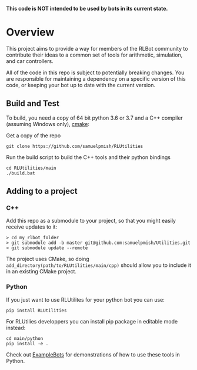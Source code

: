 **This code is NOT intended to be used by bots in its current state.**

# Overview

This project aims to provide a way for members of the RLBot community to contribute
their ideas to a common set of tools for arithmetic, simulation, and car controllers.

All of the code in this repo is subject to potentially breaking changes. You are responsible for maintaining a dependency
on a specific version of this code, or keeping your bot up to date with the current version.


## Build and Test

To build, you need a copy of 64 bit python 3.6 or 3.7 and a C++ compiler (assuming Windows only), [cmake](https://cmake.org/download/):

Get a copy of the repo

```
git clone https://github.com/samuelpmish/RLUtilities
```

Run the build script to build the C++ tools and their python bindings

```
cd RLUtilities/main
./build.bat
```

## Adding to a project

### C++

Add this repo as a submodule to your project, so that you might easily receive updates to it:

```
> cd my_rlbot_folder
> git submodule add -b master git@github.com:samuelpmish/Utilities.git
> git submodule update --remote
```

The project uses CMake, so doing ```add_directory(path/to/RLUtilities/main/cpp)``` should allow you to
include it in an existing CMake project.

### Python

If you just want to use RLUtilites for your python bot you can use:

```
pip install RLUtilities
```

For RLUtilies developpers you can install pip package in editable mode instead:

```
cd main/python
pip install -e .
```

Check out [ExampleBots](https://github.com/samuelpmish/ExampleBots) for demonstrations of how to use these
tools in Python.
